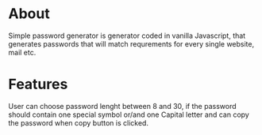 # About
Simple password generator is generator coded in vanilla Javascript, that generates passwords that will match requrements for every single website, mail etc.
# Features
User can choose password lenght between 8 and 30, if the password should contain one special symbol or/and one Capital letter and can copy the password when copy button is clicked.
